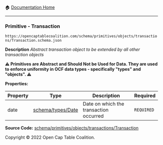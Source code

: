 :house: [Documentation Home](/docs/README.md)

---

### Primitive - Transaction

`https://opencaptablecoalition.com/schema/primitives/objects/transactions/Transaction.schema.json`

**Description** _Abstract transaction object to be extended by all other transaction objects_

**:warning: Primitives are Abstract and Should Not be Used for Data. They are used to enforce uniformity in OCF data types - specifically "types" and "objects". :warning:**

**Properties:**

| Property | Type                                            | Description                            | Required   |
| -------- | ----------------------------------------------- | -------------------------------------- | ---------- |
| date     | [schema/types/Date](/docs/schema/types/Date.md) | Date on which the transaction occurred | `REQUIRED` |

**Source Code:** [schema/primitives/objects/transactions/Transaction](../../../../schema/primitives/objects/transactions/Transaction.schema.json)

Copyright © 2022 Open Cap Table Coalition.
